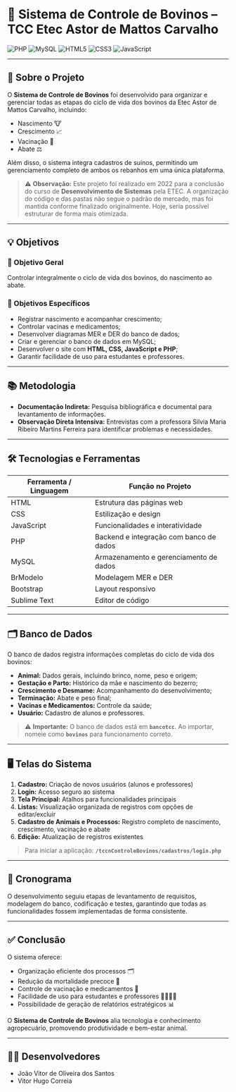 # 🐄 Sistema de Controle de Bovinos – TCC Etec Astor de Mattos Carvalho

![PHP](https://img.shields.io/badge/PHP-777BB4?style=for-the-badge&logo=php&logoColor=white) 
![MySQL](https://img.shields.io/badge/MySQL-4479A1?style=for-the-badge&logo=mysql&logoColor=white) 
![HTML5](https://img.shields.io/badge/HTML5-E34F26?style=for-the-badge&logo=html5&logoColor=white) 
![CSS3](https://img.shields.io/badge/CSS3-1572B6?style=for-the-badge&logo=css3&logoColor=white) 
![JavaScript](https://img.shields.io/badge/JavaScript-F7DF1E?style=for-the-badge&logo=javascript&logoColor=black)

---

## 🎯 Sobre o Projeto

O **Sistema de Controle de Bovinos** foi desenvolvido para organizar e gerenciar todas as etapas do ciclo de vida dos bovinos da Etec Astor de Mattos Carvalho, incluindo:

- Nascimento 🐮  
- Crescimento 📈  
- Vacinação 💉  
- Abate ⚖️  

Além disso, o sistema integra cadastros de suínos, permitindo um gerenciamento completo de ambos os rebanhos em uma única plataforma.  

> ⚠️ **Observação:** Este projeto foi realizado em 2022 para a conclusão do curso de **Desenvolvimento de Sistemas** pela ETEC. A organização do código e das pastas não segue o padrão de mercado, mas foi mantida conforme finalizado originalmente. Hoje, seria possível estruturar de forma mais otimizada.

---

## 💡 Objetivos

### 🎯 Objetivo Geral
Controlar integralmente o ciclo de vida dos bovinos, do nascimento ao abate.

### 🎯 Objetivos Específicos
- Registrar nascimento e acompanhar crescimento;  
- Controlar vacinas e medicamentos;  
- Desenvolver diagramas MER e DER do banco de dados;  
- Criar e gerenciar o banco de dados em MySQL;  
- Desenvolver o site com **HTML, CSS, JavaScript e PHP**;  
- Garantir facilidade de uso para estudantes e professores.

---

## 📚 Metodologia

- **Documentação Indireta:** Pesquisa bibliográfica e documental para levantamento de informações.  
- **Observação Direta Intensiva:** Entrevistas com a professora Silvia Maria Ribeiro Martins Ferreira para identificar problemas e necessidades.

---

## 🛠 Tecnologias e Ferramentas

| Ferramenta / Linguagem | Função no Projeto |
|------------------------|-----------------|
| HTML                   | Estrutura das páginas web |
| CSS                    | Estilização e design |
| JavaScript             | Funcionalidades e interatividade |
| PHP                    | Backend e integração com banco de dados |
| MySQL                  | Armazenamento e gerenciamento de dados |
| BrModelo               | Modelagem MER e DER |
| Bootstrap              | Layout responsivo |
| Sublime Text           | Editor de código |

---

## 🗂 Banco de Dados

O banco de dados registra informações completas do ciclo de vida dos bovinos:

- **Animal:** Dados gerais, incluindo brinco, nome, peso e origem;  
- **Gestação e Parto:** Histórico da mãe e nascimento do bezerro;  
- **Crescimento e Desmame:** Acompanhamento do desenvolvimento;  
- **Terminação:** Abate e peso final;  
- **Vacinas e Medicamentos:** Controle da saúde;  
- **Usuário:** Cadastro de alunos e professores.  

> ⚠️ **Importante:** O banco de dados está em **`bancotcc`**. Ao importar, nomeie como **`bovinos`** para funcionamento correto.

---

## 🖥 Telas do Sistema

1. **Cadastro:** Criação de novos usuários (alunos e professores)  
2. **Login:** Acesso seguro ao sistema  
3. **Tela Principal:** Atalhos para funcionalidades principais  
4. **Listas:** Visualização organizada de registros com opções de editar/excluir  
5. **Cadastro de Animais e Processos:** Registro completo de nascimento, crescimento, vacinação e abate  
6. **Edição:** Atualização de registros existentes  

> Para iniciar a aplicação: **`/tccnControleBovinos/cadastros/login.php`**

---

## 📅 Cronograma

O desenvolvimento seguiu etapas de levantamento de requisitos, modelagem do banco, codificação e testes, garantindo que todas as funcionalidades fossem implementadas de forma consistente.

---

## ✅ Conclusão

O sistema oferece:

- Organização eficiente dos processos 🗂  
- Redução da mortalidade precoce 🐄  
- Controle de vacinação e medicamentos 💉  
- Facilidade de uso para estudantes e professores 👩‍🏫👨‍🎓  
- Possibilidade de geração de relatórios estratégicos 📊  

O **Sistema de Controle de Bovinos** alia tecnologia e conhecimento agropecuário, promovendo produtividade e bem-estar animal.

---

## 👨‍💻 Desenvolvedores

- João Vitor de Oliveira dos Santos  
- Vitor Hugo Correia
